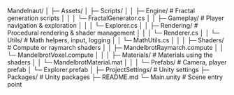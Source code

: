 Mandelnaut/
│
├─ Assets/
│   ├─ Scripts/
│   │   ├─ Engine/             # Fractal generation scripts
│   │   │   └─ FractalGenerator.cs
│   │   ├─ Gameplay/           # Player navigation & exploration
│   │   │   └─ Explorer.cs
│   │   ├─ Rendering/          # Procedural rendering & shader management
│   │   │   └─ Renderer.cs
│   │   └─ Utils/              # Math helpers, input, logging
│   │       └─ MathUtils.cs
│   │
│   ├─ Shaders/                # Compute or raymarch shaders
│   │   ├─ MandelbrotRaymarch.compute
│   │   └─ MandelbrotVoxel.compute
│   │
│   ├─ Materials/              # Materials using the shaders
│   │   └─ MandelbrotMaterial.mat
│   │
│   └─ Prefabs/                # Camera, player prefab
│       └─ Explorer.prefab
│
├─ ProjectSettings/             # Unity settings
├─ Packages/                    # Unity packages
├─ README.md
└─ Main.unity                   # Scene entry point
